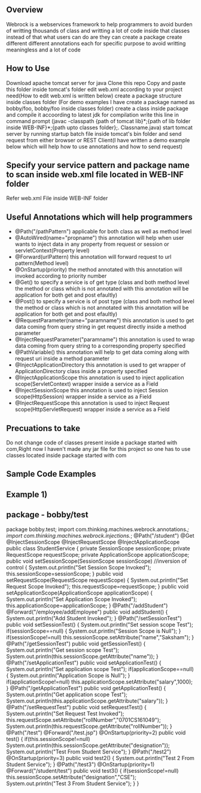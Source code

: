 ## Overview
Webrock is a webservices framework to help programmers to avoid burden of writting thousands of class and writting a lot of code inside that classes instead of that what users can do are they can create a package create different different annotations each for specific purpose to avoid writting meaningless and a lot of code

## How to Use
Download apache tomcat server for java
Clone this repo Copy and paste this folder inside tomcat's folder
edit web.xml according to your project need(How to edit web.xml is written below)
create a package structure inside classes folder (For demo examples I have create a package named as bobby/foo, bobby/foo inside classes folder)
create a class inside package and compile it accoording to latest jdk
for compilation write this line in command prompt (javac -classpath {path of tomcat lib}\*;{path of lib folder inside WEB-INF}\*;{path upto classes folder};. Classname.java)
start tomcat server by running startup batch file inside tomcat's bin folder and send request from either browser or REST Client(I have written a demo example below which will help how to use annotations and how to send request)

## Specify your service pattern and package name to scan inside web.xml file located in WEB-INF folder
Refer web.xml File inside WEB-INF folder

## Useful Annotations which will help programmers
- @Path("/pathPattern") applicable for both class as well as method level 
- @AutoWired(name="propname") this annotation will help when user wants to inject data in any property from request or session or servletContext(Property level)
- @Forward(urlPattern) this annotation will forward request to url pattern(Method level)
- @OnStartup(priority) the method annotated with this annotation will invoked according to priority number
- @Get() to specify a service is of get type (class and both method level the method or class which is not annotated with this annotation will be application for both get and post efaultly)
- @Post() to specify a service is of post type (class and both method level the method or class which is not annotated with this annotation will be application for both get and post efaultly)
- @RequestParameter(name="paramname") this annotation is used to get data coming from query string in get request directly inside a method parameter
- @InjectRequestParameter("paramname") this annotation is used to wrap data coming from query string to a corresponding property specified
- @PathVariable() this annotation will help to get data coming along with request uri inside a method parameter
- @InjectApplicationDirectory this annotation is used to get wrapper of ApplicationDirectory class inside a property specified
- @InjectApplicationScope this annotation is used to inject application scope(ServletContext) wrapper inside a service as a Field
- @InjectSessionScope this annotation is used to inject Session scope(HttpSession) wrapper inside a service as a Field
- @InjectRequestScope this annotation is used to inject Request scope(HttpServletRequest) wrapper inside a service as a Field

## Precuations to take
Do not change code of classes present inside a package started with com,Right now I haven't made any jar file for this project so one has to use classes located inside package started with com

## Sample Code Examples
## Example 1)
## package - bobby/test

package bobby.test;
import com.thinking.machines.webrock.annotations.*;
import com.thinking.machines.webrock.injections.*;
@Path("/student")
@Get
@InjectSessionScope
@InjectRequestScope
@InjectApplicationScope
public class StudentService
{
private SessionScope sessionScope;
private RequestScope requestScope;
private ApplicationScope applicationScope;
public void setSessionScope(SessionScope sessionScope) //inversion of control
{
System.out.println("Set Session Scope Invoked");
this.sessionScope=sessionScope;
}
public void setRequestScope(RequestScope requestScope)
{
System.out.println("Set Request Scope Invoked");
this.requestScope=requestScope;
}
public void setApplicationScope(ApplicationScope applicationScope)
{
System.out.println("Set Application Scope Invoked");
this.applicationScope=applicationScope;
}
@Path("/addStudent")
@Forward("/employee/addEmployee")
public void addStudent()
{
System.out.println("Add Student Invoked");
}
@Path("/setSessionTest")
public void setSessionTest()
{
System.out.println("Set session scope Test");
if(sessionScope==null)
{
System.out.println("Session Scope is Null");
}
if(sessionScope!=null) this.sessionScope.setAttribute("name","Saksham");
}
@Path("/getSessionTest")
public void getSessionTest()
{
System.out.println("Get session scope Test");
System.out.println(this.sessionScope.getAttribute("name"));
}
@Path("/setApplicationTest")
public void setApplicationTest()
{
System.out.println("Set application scope Test");
if(applicationScope==null)
{
System.out.println("Application Scope is Null");
}
if(applicationScope!=null) this.applicationScope.setAttribute("salary",1000);
}
@Path("/getApplicationTest")
public void getApplicationTest()
{
System.out.println("Get application scope Test");
System.out.println(this.applicationScope.getAttribute("salary"));
}
@Path("/setRequestTest")
public void setRequestTest()
{
System.out.println("Set Request Test Invoked");
this.requestScope.setAttribute("rollNumber","0701CS161049");
System.out.println(this.requestScope.getAttribute("rollNumber"));
}
@Path("/test")
@Forward("/test.jsp")
@OnStartup(priority=2)
public void test()
{
if(this.sessionScope!=null) System.out.println(this.sessionScope.getAttribute("designation"));
System.out.println("Test From Student Service");
}
@Path("/test2")
@OnStartup(priority=3)
public void test2()
{
System.out.println("Test 2 From Student Service");
}
@Path("/test3")
@OnStartup(priority=1)
@Forward("/student/test")
public void test3()
{
if(sessionScope!=null) this.sessionScope.setAttribute("designation","CSE");
System.out.println("Test 3 From Student Service");
}
}



